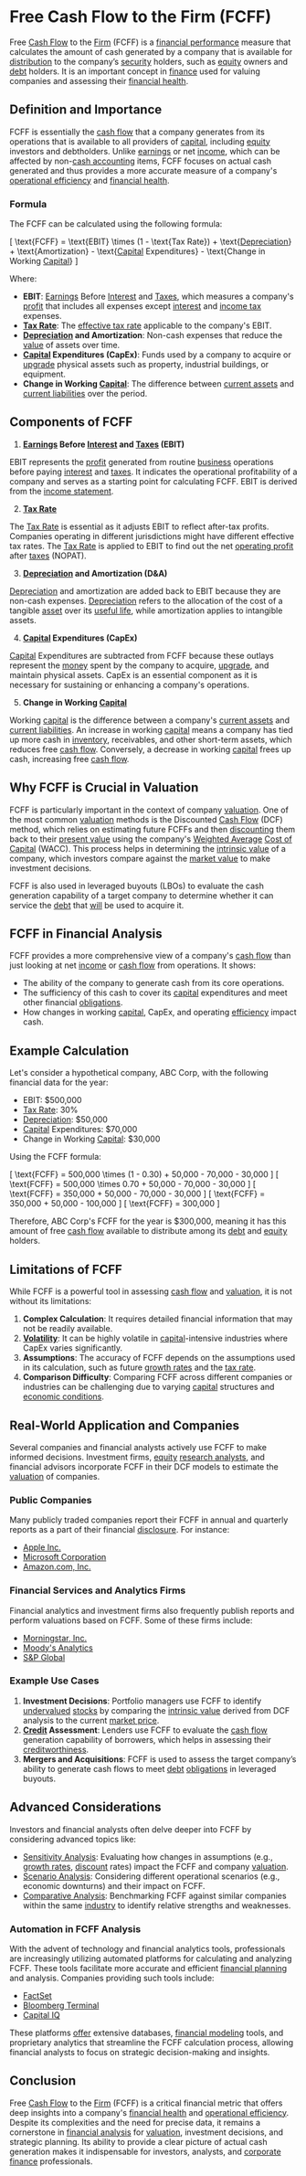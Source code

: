 # Free Cash Flow to the Firm (FCFF)

Free [Cash Flow](../c/cash_flow.md) to the [Firm](../f/firm.md) (FCFF) is a [financial performance](../f/financial_performance.md) measure that calculates the amount of cash generated by a company that is available for [distribution](../d/distribution.md) to the company’s [security](../s/security.md) holders, such as [equity](../e/equity.md) owners and [debt](../d/debt.md) holders. It is an important concept in [finance](../f/finance.md) used for valuing companies and assessing their [financial health](../f/financial_health.md).

## Definition and Importance

FCFF is essentially the [cash flow](../c/cash_flow.md) that a company generates from its operations that is available to all providers of [capital](../c/capital.md), including [equity](../e/equity.md) investors and debtholders. Unlike [earnings](../e/earnings.md) or net [income](../i/income.md), which can be affected by non-[cash accounting](../c/cash_accounting.md) items, FCFF focuses on actual cash generated and thus provides a more accurate measure of a company's [operational efficiency](../o/operational_efficiency_in_trading.md) and [financial health](../f/financial_health.md).

### Formula

The FCFF can be calculated using the following formula:

\[ \text{FCFF} = \text{EBIT} \times (1 - \text{Tax Rate}) + \text{[Depreciation](../d/depreciation.md)} + \text{Amortization} - \text{[Capital](../c/capital.md) Expenditures} - \text{Change in Working [Capital](../c/capital.md)} \]

Where:
- **EBIT**: [Earnings](../e/earnings.md) Before [Interest](../i/interest.md) and [Taxes](../t/taxes.md), which measures a company's [profit](../p/profit.md) that includes all expenses except [interest](../i/interest.md) and [income tax](../i/income_tax.md) expenses.
- **[Tax Rate](../t/tax_rate.md)**: The [effective tax rate](../e/effective_tax_rate.md) applicable to the company's EBIT.
- **[Depreciation](../d/depreciation.md) and Amortization**: Non-cash expenses that reduce the [value](../v/value.md) of assets over time.
- **[Capital](../c/capital.md) Expenditures (CapEx)**: Funds used by a company to acquire or [upgrade](../u/upgrade.md) physical assets such as property, industrial buildings, or equipment.
- **Change in Working [Capital](../c/capital.md)**: The difference between [current assets](../c/current_assets.md) and [current liabilities](../c/current_liabilities.md) over the period.

## Components of FCFF

1. **[Earnings](../e/earnings.md) Before [Interest](../i/interest.md) and [Taxes](../t/taxes.md) (EBIT)**

EBIT represents the [profit](../p/profit.md) generated from routine [business](../b/business.md) operations before paying [interest](../i/interest.md) and [taxes](../t/taxes.md). It indicates the operational profitability of a company and serves as a starting point for calculating FCFF. EBIT is derived from the [income statement](../i/income_statement.md).

2. **[Tax Rate](../t/tax_rate.md)**

The [Tax Rate](../t/tax_rate.md) is essential as it adjusts EBIT to reflect after-tax profits. Companies operating in different jurisdictions might have different effective tax rates. The [Tax Rate](../t/tax_rate.md) is applied to EBIT to find out the net [operating profit](../o/operating_profit.md) after [taxes](../t/taxes.md) (NOPAT).

3. **[Depreciation](../d/depreciation.md) and Amortization (D&A)**

[Depreciation](../d/depreciation.md) and amortization are added back to EBIT because they are non-cash expenses. [Depreciation](../d/depreciation.md) refers to the allocation of the cost of a tangible [asset](../a/asset.md) over its [useful life](../u/useful_life.md), while amortization applies to intangible assets.

4. **[Capital](../c/capital.md) Expenditures (CapEx)**

[Capital](../c/capital.md) Expenditures are subtracted from FCFF because these outlays represent the [money](../m/money.md) spent by the company to acquire, [upgrade](../u/upgrade.md), and maintain physical assets. CapEx is an essential component as it is necessary for sustaining or enhancing a company's operations.

5. **Change in Working [Capital](../c/capital.md)**

Working [capital](../c/capital.md) is the difference between a company's [current assets](../c/current_assets.md) and [current liabilities](../c/current_liabilities.md). An increase in working [capital](../c/capital.md) means a company has tied up more cash in [inventory](../i/inventory.md), receivables, and other short-term assets, which reduces free [cash flow](../c/cash_flow.md). Conversely, a decrease in working [capital](../c/capital.md) frees up cash, increasing free [cash flow](../c/cash_flow.md).

## Why FCFF is Crucial in Valuation

FCFF is particularly important in the context of company [valuation](../v/valuation.md). One of the most common [valuation](../v/valuation.md) methods is the Discounted [Cash Flow](../c/cash_flow.md) (DCF) method, which relies on estimating future FCFFs and then [discounting](../d/discounting.md) them back to their [present value](../p/present_value.md) using the company's [Weighted Average](../w/weighted_average.md) [Cost of Capital](../c/cost_of_capital.md) (WACC). This process helps in determining the [intrinsic value](../i/intrinsic_value.md) of a company, which investors compare against the [market value](../m/market_value.md) to make investment decisions.

FCFF is also used in leveraged buyouts (LBOs) to evaluate the cash generation capability of a target company to determine whether it can service the [debt](../d/debt.md) that [will](../w/will.md) be used to acquire it.

## FCFF in Financial Analysis

FCFF provides a more comprehensive view of a company's [cash flow](../c/cash_flow.md) than just looking at net [income](../i/income.md) or [cash flow](../c/cash_flow.md) from operations. It shows:
- The ability of the company to generate cash from its core operations.
- The sufficiency of this cash to cover its [capital](../c/capital.md) expenditures and meet other financial [obligations](../o/obligation.md).
- How changes in working [capital](../c/capital.md), CapEx, and operating [efficiency](../e/efficiency.md) impact cash.

## Example Calculation

Let's consider a hypothetical company, ABC Corp, with the following financial data for the year:
- EBIT: $500,000
- [Tax Rate](../t/tax_rate.md): 30%
- [Depreciation](../d/depreciation.md): $50,000
- [Capital](../c/capital.md) Expenditures: $70,000
- Change in Working [Capital](../c/capital.md): $30,000

Using the FCFF formula:

\[ \text{FCFF} = 500,000 \times (1 - 0.30) + 50,000 - 70,000 - 30,000 \]
\[ \text{FCFF} = 500,000 \times 0.70 + 50,000 - 70,000 - 30,000 \]
\[ \text{FCFF} = 350,000 + 50,000 - 70,000 - 30,000 \]
\[ \text{FCFF} = 350,000 + 50,000 - 100,000 \]
\[ \text{FCFF} = 300,000 \]

Therefore, ABC Corp's FCFF for the year is $300,000, meaning it has this amount of free [cash flow](../c/cash_flow.md) available to distribute among its [debt](../d/debt.md) and [equity](../e/equity.md) holders.

## Limitations of FCFF

While FCFF is a powerful tool in assessing [cash flow](../c/cash_flow.md) and [valuation](../v/valuation.md), it is not without its limitations:
1. **Complex Calculation**: It requires detailed financial information that may not be readily available.
2. **[Volatility](../v/volatility.md)**: It can be highly volatile in [capital](../c/capital.md)-intensive industries where CapEx varies significantly.
3. **Assumptions**: The accuracy of FCFF depends on the assumptions used in its calculation, such as future [growth rates](../g/growth_rates_in_trading.md) and the [tax rate](../t/tax_rate.md).
4. **Comparison Difficulty**: Comparing FCFF across different companies or industries can be challenging due to varying [capital](../c/capital.md) structures and [economic conditions](../e/economic_conditions.md).

## Real-World Application and Companies

Several companies and financial analysts actively use FCFF to make informed decisions. Investment firms, [equity](../e/equity.md) [research analysts](../r/research_analysts.md), and financial advisors incorporate FCFF in their DCF models to estimate the [valuation](../v/valuation.md) of companies.

### Public Companies

Many publicly traded companies report their FCFF in annual and quarterly reports as a part of their financial [disclosure](../d/disclosure.md). For instance:

- [Apple Inc.](https://www.apple.com/investor/)
- [Microsoft Corporation](https://www.microsoft.com/investor/)
- [Amazon.com, Inc.](https://www.sec.gov/Archives/edgar/data/1018724/000101872423000004/amzn-20221231.htm)

### Financial Services and Analytics Firms

Financial analytics and investment firms also frequently publish reports and perform valuations based on FCFF. Some of these firms include:
- [Morningstar, Inc.](https://www.morningstar.com/)
- [Moody's Analytics](https://www.moodysanalytics.com/)
- [S&P Global](https://www.spglobal.com/)

### Example Use Cases

1. **Investment Decisions**: Portfolio managers use FCFF to identify [undervalued](../u/undervalued.md) [stocks](../s/stock.md) by comparing the [intrinsic value](../i/intrinsic_value.md) derived from DCF analysis to the current [market price](../m/market_price.md).
2. **[Credit](../c/credit.md) Assessment**: Lenders use FCFF to evaluate the [cash flow](../c/cash_flow.md) generation capability of borrowers, which helps in assessing their [creditworthiness](../c/creditworthiness.md).
3. **Mergers and Acquisitions**: FCFF is used to assess the target company’s ability to generate cash flows to meet [debt](../d/debt.md) [obligations](../o/obligation.md) in leveraged buyouts.

## Advanced Considerations

Investors and financial analysts often delve deeper into FCFF by considering advanced topics like:
- [Sensitivity Analysis](../s/sensitivity_analysis.md): Evaluating how changes in assumptions (e.g., [growth rates](../g/growth_rates_in_trading.md), [discount](../d/discount.md) rates) impact the FCFF and company [valuation](../v/valuation.md).
- [Scenario Analysis](../s/scenario_analysis.md): Considering different operational scenarios (e.g., economic downturns) and their impact on FCFF.
- [Comparative Analysis](../c/comparative_analysis.md): Benchmarking FCFF against similar companies within the same [industry](../i/industry.md) to identify relative strengths and weaknesses.

### Automation in FCFF Analysis

With the advent of technology and financial analytics tools, professionals are increasingly utilizing automated platforms for calculating and analyzing FCFF. These tools facilitate more accurate and efficient [financial planning](../f/financial_planning.md) and analysis. Companies providing such tools include:
- [FactSet](https://www.factset.com/)
- [Bloomberg Terminal](https://www.bloomberg.com/professional/solution/bloomberg-terminal/)
- [Capital IQ](https://www.spglobal.com/marketintelligence/en/solutions/sp-capital-iq-pro)

These platforms [offer](../o/offer.md) extensive databases, [financial modeling](../f/financial_modeling.md) tools, and proprietary analytics that streamline the FCFF calculation process, allowing financial analysts to focus on strategic decision-making and insights.

## Conclusion

Free [Cash Flow](../c/cash_flow.md) to the [Firm](../f/firm.md) (FCFF) is a critical financial metric that offers deep insights into a company's [financial health](../f/financial_health.md) and [operational efficiency](../o/operational_efficiency_in_trading.md). Despite its complexities and the need for precise data, it remains a cornerstone in [financial analysis](../f/financial_analysis.md) for [valuation](../v/valuation.md), investment decisions, and strategic planning. Its ability to provide a clear picture of actual cash generation makes it indispensable for investors, analysts, and [corporate finance](../c/corporate_finance.md) professionals.